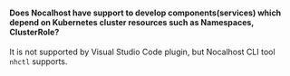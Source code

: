 #### Does Nocalhost have support to develop components(services) which depend on Kubernetes cluster resources such as Namespaces, ClusterRole?

It is not supported by Visual Studio Code plugin, but Nocalhost CLI tool `nhctl` supports.